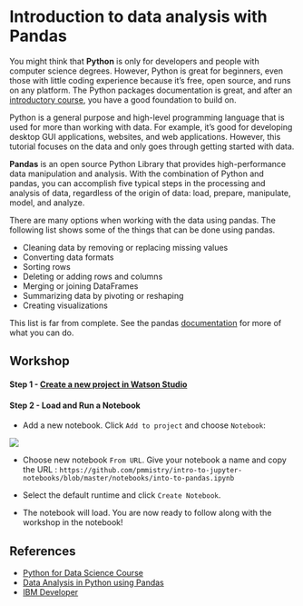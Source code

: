 # Introduction to data analysis with Pandas
You might think that **Python** is only for developers and people with computer science degrees. However, Python is great for beginners, even those with little coding experience because it’s free, open source, and runs on any platform. The Python packages documentation is great, and after an [introductory course](https://cognitiveclass.ai/learn/data-science-with-python), you have a good foundation to build on.

Python is a general purpose and high-level programming language that is used for more than working with data. For example, it’s good for developing desktop GUI applications, websites, and web applications. However, this tutorial focuses on the data and only goes through getting started with data.

**Pandas** is an open source Python Library that provides high-performance data manipulation and analysis. With the combination of Python and pandas, you can accomplish five typical steps in the processing and analysis of data, regardless of the origin of data: load, prepare, manipulate, model, and analyze.

There are many options when working with the data using pandas. The following list shows some of the things that can be done using pandas.

* Cleaning data by removing or replacing missing values
* Converting data formats
* Sorting rows
* Deleting or adding rows and columns
* Merging or joining DataFrames
* Summarizing data by pivoting or reshaping
* Creating visualizations

This list is far from complete. See the pandas [documentation](https://pandas.pydata.org/docs/) for more of what you can do.

## Workshop 

#### Step 1 - [Create a new project in Watson Studio](https://github.com/pmmistry/intro-to-jupyter-notebooks#create-a-new-project)

#### Step 2 - Load and Run a Notebook
-  Add a new notebook. Click `Add to project` and choose `Notebook`:

![](https://github.com/IBMDeveloperUK/pandas-workshop/blob/master/images/addnotebook.png)

- Choose new notebook `From URL`. Give your notebook a name and copy the URL : `https://github.com/pmmistry/intro-to-jupyter-notebooks/blob/master/notebooks/into-to-pandas.ipynb`

- Select the default runtime and click `Create Notebook`. 
-  The notebook will load. 
You are now ready to follow along with the workshop in the notebook!

## References
*  [Python for Data Science Course](https://cognitiveclass.ai/courses/python-for-data-science) 
*  [Data Analysis in  Python using Pandas](https://developer.ibm.com/technologies/analytics/tutorials/data-analysis-in-python-using-pandas)
*  [IBM Developer](https://developer.ibm.com)
